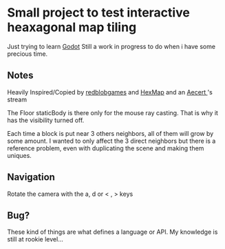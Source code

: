 # Small project to test interactive heaxagonal map tiling

Just trying to learn [Godot](https://godotengine.org/)
Still a work in progress to do when i have some precious time.

## Notes

Heavily Inspired/Copied by [redblobgames](https://www.redblobgames.com/grids/hexagons/) and [HexMap](https://github.com/droxpopuli/HexMap) and an [Aecert
](https://www.twitch.tv/aecert)'s stream

The Floor staticBody is there only for the mouse ray casting. That is why it has the visibility turned off.

Each time a block is put near 3 others neighbors, all of them will grow by some amount. I wanted to only affect the 3 direct neighbors but there is a reference problem, even with duplicating the scene and making them uniques.


## Navigation

Rotate the camera with the a, d or < , > keys

## Bug?

These kind of things are what defines a language or API. My knowledge is still at rookie level...


